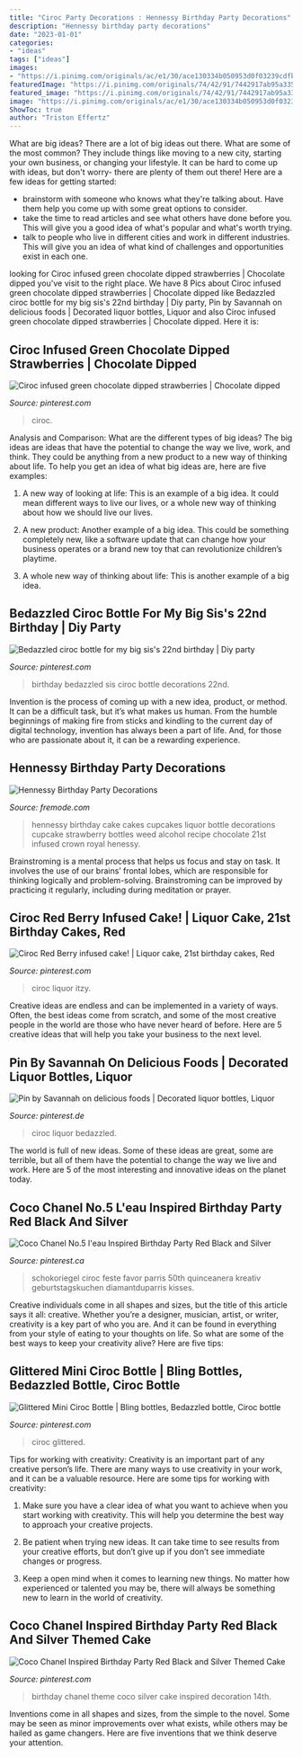 ```yaml
---
title: "Ciroc Party Decorations : Hennessy Birthday Party Decorations"
description: "Hennessy birthday party decorations"
date: "2023-01-01"
categories:
- "ideas"
tags: ["ideas"]
images:
- "https://i.pinimg.com/originals/ac/e1/30/ace130334b050953d0f03239cdfbf456.jpg"
featuredImage: "https://i.pinimg.com/originals/74/42/91/7442917ab95a33510c45b7578c0fb174.jpg"
featured_image: "https://i.pinimg.com/originals/74/42/91/7442917ab95a33510c45b7578c0fb174.jpg"
image: "https://i.pinimg.com/originals/ac/e1/30/ace130334b050953d0f03239cdfbf456.jpg"
ShowToc: true
author: "Triston Effertz"
---
```



What are big ideas?
There are a lot of big ideas out there. What are some of the most common? They include things like moving to a new city, starting your own business, or changing your lifestyle. It can be hard to come up with ideas, but don't worry- there are plenty of them out there! Here are a few ideas for getting started: 
- brainstorm with someone who knows what they're talking about. Have them help you come up with some great options to consider. 
- take the time to read articles and see what others have done before you. This will give you a good idea of what's popular and what's worth trying. 
- talk to people who live in different cities and work in different industries. This will give you an idea of what kind of challenges and opportunities exist in each one.

	

		
looking for Ciroc infused green chocolate dipped strawberries | Chocolate dipped you've visit to the right place. We have 8 Pics about Ciroc infused green chocolate dipped strawberries | Chocolate dipped like Bedazzled ciroc bottle for my big sis&#039;s 22nd birthday | Diy party, Pin by Savannah on delicious foods | Decorated liquor bottles, Liquor and also Ciroc infused green chocolate dipped strawberries | Chocolate dipped. Here it is:
		
    
## Ciroc Infused Green Chocolate Dipped Strawberries | Chocolate Dipped

<img loading=lazy src="https://i.pinimg.com/originals/cc/68/7c/cc687cd3194505abb74d657567dfbcd3.jpg" onerror="this.onerror=null;this.src='https://tse1.mm.bing.net/th?id=OIP.WKBjtD25ltlb1FIhcmlxYAHaFj&amp;pid=15.1';" alt="Ciroc infused green chocolate dipped strawberries | Chocolate dipped">

_Source: pinterest.com_

>ciroc. 

	

Analysis and Comparison: What are the different types of big ideas?
The big ideas are ideas that have the potential to change the way we live, work, and think. They could be anything from a new product to a new way of thinking about life. To help you get an idea of what big ideas are, here are five examples:
1. A new way of looking at life: This is an example of a big idea. It could mean different ways to live our lives, or a whole new way of thinking about how we should live our lives.

2. A new product: Another example of a big idea. This could be something completely new, like a software update that can change how your business operates or a brand new toy that can revolutionize children’s playtime.

3. A whole new way of thinking about life: This is another example of a big idea.

    
## Bedazzled Ciroc Bottle For My Big Sis&#039;s 22nd Birthday | Diy Party

<img loading=lazy src="https://i.pinimg.com/originals/74/42/91/7442917ab95a33510c45b7578c0fb174.jpg" onerror="this.onerror=null;this.src='https://tse4.mm.bing.net/th?id=OIP.XlfLMLAjg848MhkiPGJStwHaLL&amp;pid=15.1';" alt="Bedazzled ciroc bottle for my big sis&#039;s 22nd birthday | Diy party">

_Source: pinterest.com_

>birthday bedazzled sis ciroc bottle decorations 22nd. 

	

Invention is the process of coming up with a new idea, product, or method. It can be a difficult task, but it’s what makes us human. From the humble beginnings of making fire from sticks and kindling to the current day of digital technology, invention has always been a part of life. And, for those who are passionate about it, it can be a rewarding experience.

    
## Hennessy Birthday Party Decorations

<img loading=lazy src="https://i.pinimg.com/originals/ac/e1/30/ace130334b050953d0f03239cdfbf456.jpg" onerror="this.onerror=null;this.src='https://tse2.mm.bing.net/th?id=OIP.lD-xZ2q83KRd5y6gzjPQRwHaJ4&amp;pid=15.1';" alt="Hennessy Birthday Party Decorations">

_Source: fremode.com_

>hennessy birthday cake cakes cupcakes liquor bottle decorations cupcake strawberry bottles weed alcohol recipe chocolate 21st infused crown royal henessy. 

	

Brainstroming is a mental process that helps us focus and stay on task. It involves the use of our brains’ frontal lobes, which are responsible for thinking logically and problem-solving. Brainstroming can be improved by practicing it regularly, including during meditation or prayer.

    
## Ciroc Red Berry Infused Cake! | Liquor Cake, 21st Birthday Cakes, Red

<img loading=lazy src="https://i.pinimg.com/236x/d9/3d/e2/d93de21d16ffa35c6f9698d2d71b02c2.jpg?nii=t" onerror="this.onerror=null;this.src='https://tse2.mm.bing.net/th?id=OIP.IknE028Q7CHU2obJkycSfgAAAA&amp;pid=15.1';" alt="Ciroc Red Berry infused cake! | Liquor cake, 21st birthday cakes, Red">

_Source: pinterest.com_

>ciroc liquor itzy. 

	

Creative ideas are endless and can be implemented in a variety of ways. Often, the best ideas come from scratch, and some of the most creative people in the world are those who have never heard of before. Here are 5 creative ideas that will help you take your business to the next level.

    
## Pin By Savannah On Delicious Foods | Decorated Liquor Bottles, Liquor

<img loading=lazy src="https://i.pinimg.com/originals/36/82/d5/3682d545763cbd49692f72147df488dc.jpg" onerror="this.onerror=null;this.src='https://tse2.mm.bing.net/th?id=OIP.mnT1SRP0jq8ixUOng9dA8AHaI8&amp;pid=15.1';" alt="Pin by Savannah on delicious foods | Decorated liquor bottles, Liquor">

_Source: pinterest.de_

>ciroc liquor bedazzled. 

	

The world is full of new ideas. Some of these ideas are great, some are terrible, but all of them have the potential to change the way we live and work. Here are 5 of the most interesting and innovative ideas on the planet today.

    
## Coco Chanel No.5 L&#039;eau Inspired Birthday Party Red Black And Silver

<img loading=lazy src="https://i.pinimg.com/originals/91/1f/27/911f27384fe1287a4f73fa96e9855e14.jpg" onerror="this.onerror=null;this.src='https://tse3.mm.bing.net/th?id=OIP.6ivXS_E6D23BwlhKFjmJvAHaHa&amp;pid=15.1';" alt="Coco Chanel No.5 l&#039;eau Inspired Birthday Party Red Black and Silver">

_Source: pinterest.ca_

>schokoriegel ciroc feste favor parris 50th quinceanera kreativ geburtstagskuchen diamantduparris kisses. 

	

Creative individuals come in all shapes and sizes, but the title of this article says it all: creative. Whether you’re a designer, musician, artist, or writer, creativity is a key part of who you are. And it can be found in everything from your style of eating to your thoughts on life. So what are some of the best ways to keep your creativity alive? Here are five tips: 

    
## Glittered Mini Ciroc Bottle | Bling Bottles, Bedazzled Bottle, Ciroc Bottle

<img loading=lazy src="https://i.pinimg.com/474x/3c/20/31/3c20311e7d80f2bfb6d8604378294649--thang-dyi.jpg" onerror="this.onerror=null;this.src='https://tse1.mm.bing.net/th?id=OIP.iGgYGhSecOLY796P8M4WYQAAAA&amp;pid=15.1';" alt="Glittered Mini Ciroc Bottle | Bling bottles, Bedazzled bottle, Ciroc bottle">

_Source: pinterest.com_

>ciroc glittered. 

	

Tips for working with creativity:
Creativity is an important part of any creative person’s life. There are many ways to use creativity in your work, and it can be a valuable resource. Here are some tips for working with creativity:
1. Make sure you have a clear idea of what you want to achieve when you start working with creativity. This will help you determine the best way to approach your creative projects.

2. Be patient when trying new ideas. It can take time to see results from your creative efforts, but don’t give up if you don’t see immediate changes or progress.

3. Keep a open mind when it comes to learning new things. No matter how experienced or talented you may be, there will always be something new to learn in the world of creativity.


    
## Coco Chanel Inspired Birthday Party Red Black And Silver Themed Cake

<img loading=lazy src="https://i.pinimg.com/originals/89/6e/c5/896ec5c787328af9d12a05c1796eb84d.jpg" onerror="this.onerror=null;this.src='https://tse3.mm.bing.net/th?id=OIP.Rm1AqqnXIK8M2uHvt4-eKAHaHa&amp;pid=15.1';" alt="Coco Chanel Inspired Birthday Party Red Black and Silver Themed Cake">

_Source: pinterest.com_

>birthday chanel theme coco silver cake inspired decoration 14th. 

	

Inventions come in all shapes and sizes, from the simple to the novel. Some may be seen as minor improvements over what exists, while others may be hailed as game changers. Here are five inventions that we think deserve your attention.

